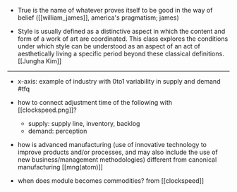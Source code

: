 
- True is the name of whatever proves itself to be good in the way of belief ([[william_james]], america's pragmatism; james)

- Style is usually defined as a distinctive aspect in which the content and form of a work of art are coordinated. This class explores the conditions under which style can be understood as an aspect of an act of aesthetically living a specific period beyond these classical definitions.[[Jungha Kim]]

---


- x-axis: example of industry with 0to1 variability in supply and demand #tfq 

- how to connect adjustment time of the following with [[clockspeed.png]]?
	- supply: supply line, inventory, backlog
	- demand: perception 

- how is advanced manufacturing (use of innovative technology to improve products and/or processes, and may also include the use of new business/management methodologies) different from canonical manufacturing [[mng(atom)]]
- when does module becomes commodities? from [[clockspeed]]




























